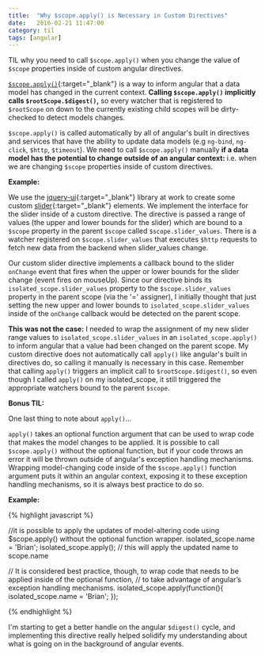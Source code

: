 ```yaml
---
title:  "Why $scope.apply() is Necessary in Custom Directives"
date:   2016-02-21 11:47:00
category: til
tags: [angular]
---
```


TIL why you need to call `$scope.apply()` when you change the value of `$scope` properties inside of custom angular directives.

[`$scope.apply()`][apply]{:target="_blank"} is a way to inform angular that a data model has changed in the current context. __Calling `$scope.apply()` implicitly calls `$rootScope.$digest()`,__ so every watcher that is registered to `$rootScope` on down to the currently existing child scopes will be dirty-checked to detect models changes.

`$scope.apply()` is called automatically by all of angular's built in directives and services that have the ability to update data models (e.g `ng-bind`, `ng-click`, `$http`, `$timeout`). We need to call `$scope.apply()` manually __if a data model has the potential to change outside of an angular context:__ i.e. when we are changing `$scope` properties inside of custom directives.

__Example:__

We use the [jquery-ui][jquery-ui]{:target="_blank"} library at work to create some custom [slider][slider]{:target="_blank"} elements. We implement the interface for the slider inside of a custom directive. The directive is passed a range of values (the upper and lower bounds for the slider) which are bound to a `$scope` property in the parent `$scope` called `$scope.slider_values`. There is a watcher registered on `$scope.slider_values` that executes `$http` requests to fetch new data from the backend when slider_values change.

Our custom slider directive implements a callback bound to the slider `onChange` event that fires when the upper or lower bounds for the slider change (event fires on mouseUp). Since our directive binds its `isolated_scope.slider_values` property to the `$scope.slider_values` property in the parent scope (via the '=' assigner), I initially thought that just setting the new upper and lower bounds to `isolated_scope.slider_values` inside of the `onChange` callback would be detected on the parent scope.

__This was not the case:__ I needed to wrap the assignment of my new slider range values to `isolated_scope.slider_values` in an `isolated_scope.apply()` to inform angular that a value had been changed on the parent scope. My custom directive does not automatically call `apply()` like angular's built in directives do, so calling it manually is necessary in this case. Remember that calling `apply()` triggers an implicit call to `$rootScope.$digest()`, so even though I called `apply()` on my isolated_scope, it still triggered the appropriate watchers bound to the parent `$scope`.

__Bonus TIL:__

One last thing to note about `apply()`...

`apply()` takes an optional function argument that can be used to wrap code that makes the model changes to be applied. It is possible to call `$scope.apply()` without the optional function, but if your code throws an error it will be thrown outside of angular's exception handling mechanisms. Wrapping model-changing code inside of the `$scope.apply()` function argument puts it within an angular context, exposing it to these exception handling mechanisms, so it is always best practice to do so.

__Example:__

{% highlight javascript %}

//it is possible to apply the updates of model-altering code using $scope.apply() without the optional function wrapper.
isolated_scope.name = 'Brian';
isolated_scope.apply(); // this will apply the updated name to scope.name


// It is considered best practice, though, to wrap code that needs to be applied inside of the optional function,
// to take advantage of angular’s exception handling mechanisms.
isolated_scope.apply(function(){
	isolated_scope.name = 'Brian';
});

{% endhighlight %}

I'm starting to get a better handle on the angular `$digest()` cycle, and implementing this directive really helped solidify my understanding about what is going on in the background of angular events.

[apply]: https://docs.angularjs.org/api/ng/type/$rootScope.Scope#$apply
[jquery-ui]: https://jqueryui.com/
[slider]: https://jqueryui.com/slider/
